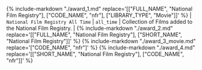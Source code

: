 {%
    include-markdown "./award_1.md"
    replace='[["FULL_NAME", "National Film Registry"], ["CODE_NAME", "nfr"], ["LIBRARY_TYPE", "Movie"]]'
%}
| `National Film Registry All Time` | `all_time` | Collection of Films added to the National Film Registry. |
{%
    include-markdown "./award_2.md"
    replace='[["FULL_NAME", "National Film Registry"], ["SHORT_NAME", "National Film Registry"]]'
%}
{%
    include-markdown "./award_3_movie.md"
    replace='["CODE_NAME", "nfr"]'
%}
{%
    include-markdown "./award_4.md"
    replace='[["SHORT_NAME", "National Film Registry"], ["CODE_NAME", "nfr"]]'
%}